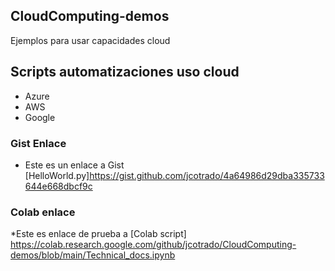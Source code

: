 ## CloudComputing-demos
Ejemplos para usar capacidades cloud

## Scripts automatizaciones uso cloud 
* Azure
* AWS
* Google

### Gist Enlace
* Este es un enlace a Gist [HelloWorld.py]https://gist.github.com/jcotrado/4a64986d29dba335733644e668dbcf9c

### Colab enlace
*Este es enlace de prueba a [Colab script] https://colab.research.google.com/github/jcotrado/CloudComputing-demos/blob/main/Technical_docs.ipynb
